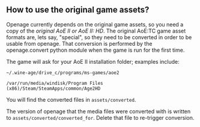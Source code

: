 How to use the original game assets?
------------------------------------

Openage currently depends on the original game assets, so you need a copy of the *original AoE II or AoE II: HD*.
The original AoE:TC game asset formats are, lets say, "special", so they need to be converted in order to be usable from openage.
That conversion is performed by the openage.convert python module when the game is run for the first time.

The game will ask for your AoE II installation folder; examples include:

    ~/.wine-age/drive_c/programs/ms-games/aoe2

    /var/run/media/windisk/Program Files (x86)/Steam/SteamApps/common/Age2HD

You will find the converted files in `assets/converted`.

The version of openage that the media files were converted with is written to `assets/converted/converted_for`.
Delete that file to re-trigger conversion.
